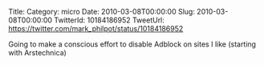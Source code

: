 Title: 
Category: micro
Date: 2010-03-08T00:00:00
Slug: 2010-03-08T00:00:00
TwitterId: 10184186952
TweetUrl: https://twitter.com/mark_philpot/status/10184186952

Going to make a conscious effort to disable Adblock on sites I like (starting with Arstechnica)